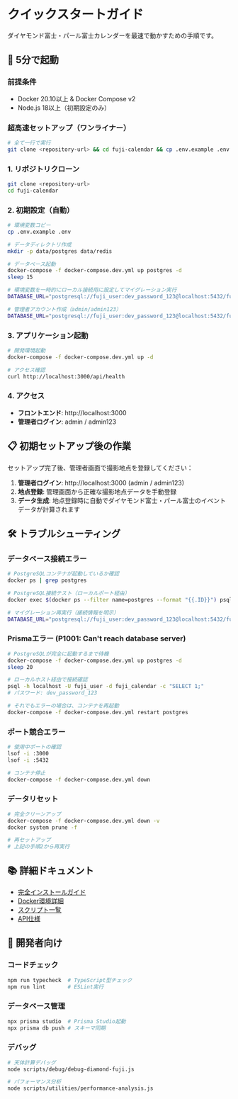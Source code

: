 # クイックスタートガイド

ダイヤモンド富士・パール富士カレンダーを最速で動かすための手順です。

## 🚀 5分で起動

### 前提条件
- Docker 20.10以上 & Docker Compose v2
- Node.js 18以上（初期設定のみ）

### 超高速セットアップ（ワンライナー）
```bash
# 全て一行で実行
git clone <repository-url> && cd fuji-calendar && cp .env.example .env && mkdir -p data/postgres data/redis && docker-compose -f docker-compose.dev.yml up postgres -d && sleep 20 && DATABASE_URL="postgresql://fuji_user:dev_password_123@localhost:5432/fuji_calendar" npx prisma migrate deploy && DATABASE_URL="postgresql://fuji_user:dev_password_123@localhost:5432/fuji_calendar" node scripts/admin/create-admin.js && docker-compose -f docker-compose.dev.yml up -d
```

### 1. リポジトリクローン

```bash
git clone <repository-url>
cd fuji-calendar
```

### 2. 初期設定（自動）

```bash
# 環境変数コピー
cp .env.example .env

# データディレクトリ作成
mkdir -p data/postgres data/redis

# データベース起動
docker-compose -f docker-compose.dev.yml up postgres -d
sleep 15

# 環境変数を一時的にローカル接続用に設定してマイグレーション実行
DATABASE_URL="postgresql://fuji_user:dev_password_123@localhost:5432/fuji_calendar" npx prisma migrate deploy

# 管理者アカウント作成（admin/admin123）
DATABASE_URL="postgresql://fuji_user:dev_password_123@localhost:5432/fuji_calendar" node scripts/admin/create-admin.js
```

### 3. アプリケーション起動

```bash
# 開発環境起動
docker-compose -f docker-compose.dev.yml up -d

# アクセス確認
curl http://localhost:3000/api/health
```

### 4. アクセス

- **フロントエンド**: http://localhost:3000
- **管理者ログイン**: admin / admin123

## 📋 初期セットアップ後の作業

セットアップ完了後、管理者画面で撮影地点を登録してください：

1. **管理者ログイン**: http://localhost:3000 (admin / admin123)
2. **地点登録**: 管理画面から正確な撮影地点データを手動登録
3. **データ生成**: 地点登録時に自動でダイヤモンド富士・パール富士のイベントデータが計算されます

## 🛠️ トラブルシューティング

### データベース接続エラー
```bash
# PostgreSQLコンテナが起動しているか確認
docker ps | grep postgres

# PostgreSQL接続テスト（ローカルポート経由）
docker exec $(docker ps --filter name=postgres --format "{{.ID}}") psql -U fuji_user -d fuji_calendar -c "SELECT version();"

# マイグレーション再実行（接続情報を明示）
DATABASE_URL="postgresql://fuji_user:dev_password_123@localhost:5432/fuji_calendar" npx prisma migrate deploy
```

### Prismaエラー (P1001: Can't reach database server)
```bash
# PostgreSQLが完全に起動するまで待機
docker-compose -f docker-compose.dev.yml up postgres -d
sleep 20

# ローカルホスト経由で接続確認
psql -h localhost -U fuji_user -d fuji_calendar -c "SELECT 1;"
# パスワード: dev_password_123

# それでもエラーの場合は、コンテナを再起動
docker-compose -f docker-compose.dev.yml restart postgres
```

### ポート競合エラー
```bash
# 使用中ポートの確認
lsof -i :3000
lsof -i :5432

# コンテナ停止
docker-compose -f docker-compose.dev.yml down
```

### データリセット
```bash
# 完全クリーンアップ
docker-compose -f docker-compose.dev.yml down -v
docker system prune -f

# 再セットアップ
# 上記の手順2から再実行
```

## 📚 詳細ドキュメント

- [完全インストールガイド](docs/installation.md)
- [Docker環境詳細](docker/README.md)
- [スクリプト一覧](scripts/README.md)
- [API仕様](docs/api.md)

## 🔧 開発者向け

### コードチェック
```bash
npm run typecheck  # TypeScript型チェック
npm run lint       # ESLint実行
```

### データベース管理
```bash
npx prisma studio  # Prisma Studio起動
npx prisma db push # スキーマ同期
```

### デバッグ
```bash
# 天体計算デバッグ
node scripts/debug/debug-diamond-fuji.js

# パフォーマンス分析
node scripts/utilities/performance-analysis.js
```